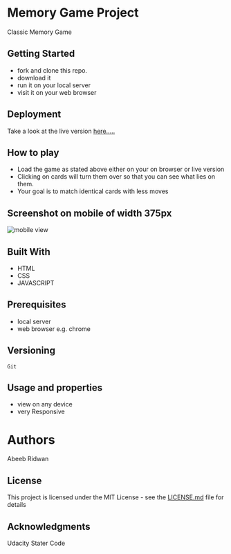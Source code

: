 # Memory Game Project
  Classic Memory Game

## Getting Started
  - fork and clone this repo.
  - download it
  - run it on your local server
  - visit it on your web browser

## Deployment
  Take a look at the live version [here.....](https://abeeb1000.github.io/Memory-Game/)  

## How to play  
  - Load the game as stated above either on your on browser or live version
  - Clicking on cards will turn them over so that you can see what lies on them.
  - Your goal is to match identical cards with less moves

## Screenshot on mobile of width 375px

  ![mobile view](memoryGame/img/screenshot.png)

## Built With
  - HTML
  - CSS
  - JAVASCRIPT

## Prerequisites
  - local server
  - web browser e.g. chrome

## Versioning
    Git

## Usage and properties
  - view on any device
  - very Responsive

# Authors
  Abeeb Ridwan

## License
  This project is licensed under the MIT License - see the [LICENSE.md](LICENSE.md) file for details

## Acknowledgments
  Udacity Stater Code
